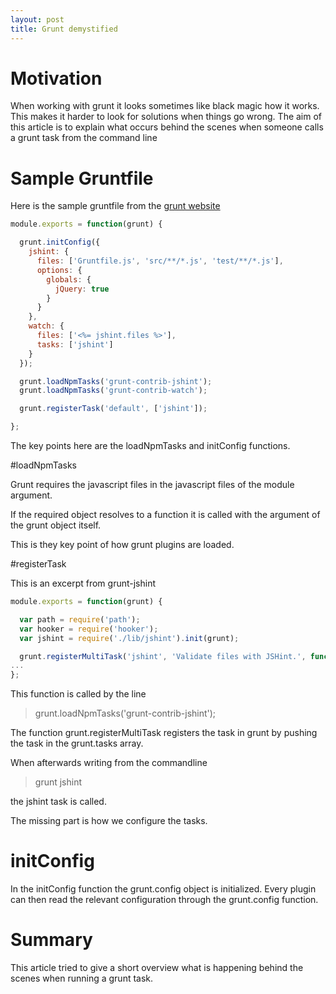 ```yaml
---
layout: post
title: Grunt demystified
---
```


# Motivation
When working with grunt it looks sometimes like black magic how it works. 
This makes it harder to look for solutions when things go wrong.
The aim of this article is to explain what occurs behind the scenes when someone calls a grunt task from the command line

# Sample Gruntfile

Here is the sample gruntfile from the <a href="http://gruntjs.com/sample-gruntfile">grunt website</a>

```javascript
module.exports = function(grunt) {

  grunt.initConfig({
    jshint: {
      files: ['Gruntfile.js', 'src/**/*.js', 'test/**/*.js'],
      options: {
        globals: {
          jQuery: true
        }
      }
    },
    watch: {
      files: ['<%= jshint.files %>'],
      tasks: ['jshint']
    }
  });

  grunt.loadNpmTasks('grunt-contrib-jshint');
  grunt.loadNpmTasks('grunt-contrib-watch');

  grunt.registerTask('default', ['jshint']);

};

```

The key points here are the loadNpmTasks and initConfig functions.

#loadNpmTasks

Grunt requires the javascript files in the javascript files of the module argument.

If the required object resolves to a function it is called with the argument of the grunt object itself.

This is they key point of how grunt plugins are loaded.

#registerTask

This is an excerpt from grunt-jshint

```javascript
module.exports = function(grunt) {

  var path = require('path');
  var hooker = require('hooker');
  var jshint = require('./lib/jshint').init(grunt);

  grunt.registerMultiTask('jshint', 'Validate files with JSHint.', function() {
...
};

```

This function is called by the line
> grunt.loadNpmTasks('grunt-contrib-jshint');

The function grunt.registerMultiTask registers the task in grunt by pushing the task in the grunt.tasks array.

When afterwards writing from the commandline 

> grunt jshint 

the jshint task is called.

The missing part is how we configure the tasks.

# initConfig

In the initConfig function the grunt.config object is initialized.
Every plugin can then read the relevant configuration through the grunt.config function.


# Summary
This article tried to give a short overview what is happening behind the scenes when running a grunt task.
